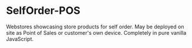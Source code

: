 # SelfOrder-POS
Webstores showcasing store products for self order. May be deployed on site as Point of Sales or customer's own device.
Completely in pure vanilla JavaScript.
